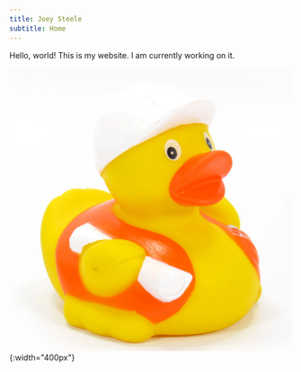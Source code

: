 ```yaml
---
title: Joey Steele
subtitle: Home
---
```

Hello, world! This is my website. I am currently working on it.

![Construction Duck](assets/img/construction-duck.jpg){:width="400px"}
